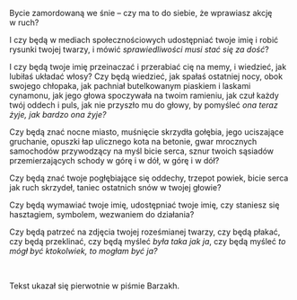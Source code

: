 Bycie zamordowaną we śnie – czy ma to do siebie, że wprawiasz akcję w&nbsp;ruch?

I&nbsp;czy będą w&nbsp;mediach społecznościowych udostępniać twoje imię i&nbsp;robić rysunki twojej twarzy, i&nbsp;mówić *sprawiedliwości musi stać się za dość*?

I&nbsp;czy będą twoje imię przeinaczać i&nbsp;przerabiać cię na memy, i&nbsp;wiedzieć, jak lubiłaś układać włosy? Czy będą wiedzieć, jak spałaś ostatniej nocy, obok swojego chłopaka, jak pachniał butelkowanym piaskiem i&nbsp;laskami cynamonu, jak jego głowa spoczywała na twoim ramieniu, jak czuł każdy twój oddech i&nbsp;puls, jak nie przyszło mu do głowy, by pomyśleć *ona teraz żyje, jak bardzo ona żyje?*

Czy będą znać nocne miasto, muśnięcie skrzydła gołębia, jego uciszające gruchanie, opuszki łap ulicznego kota na betonie, gwar mrocznych samochodów przywodzący na myśl bicie serca, sznur twoich sąsiadów przemierzających schody w&nbsp;górę i&nbsp;w dół, w&nbsp;górę i&nbsp;w dół?

Czy będą znać twoje pogłębiające się oddechy, trzepot powiek, bicie serca jak ruch skrzydeł, taniec ostatnich snów w&nbsp;twojej głowie?

Czy będą wymawiać twoje imię, udostępniać twoje imię, czy staniesz się hasztagiem, symbolem, wezwaniem do działania?

Czy będą patrzeć na zdjęcia twojej roześmianej twarzy, czy będą płakać, czy będą przeklinać, czy będą myśleć *była taka jak ja*, czy będą myśleć *to mógł być ktokolwiek, to mogłam być ja?*

<br/>

<credits>Tekst ukazał się pierwotnie w&nbsp;piśmie Barzakh.</credits>